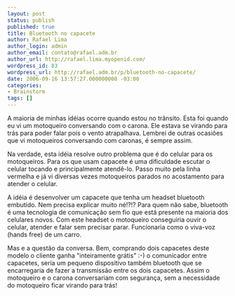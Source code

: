 ```yaml
---
layout: post
status: publish
published: true
title: Bluetooth no capacete
author: Rafael Lima
author_login: admin
author_email: contato@rafael.adm.br
author_url: http://rafael.lima.myopenid.com/
wordpress_id: 83
wordpress_url: http://rafael.adm.br/p/bluetooth-no-capacete/
date: 2006-09-16 13:57:27.000000000 -03:00
categories:
- Brainstorm
tags: []
---
```

A maioria de minhas id&eacute;ias ocorre quando estou no tr&acirc;nsito. Esta foi quando eu vi um motoqueiro conversando com o carona. Ele estava se virando para tr&aacute;s para poder falar pois o vento atrapalhava. Lembrei de outras ocasi&otilde;es que vi motoqueiros conversando com caronas, &eacute; sempre assim.

Na verdade, esta id&eacute;ia resolve outro problema que &eacute; do celular para os motoqueiros. Para os que usam capacete &eacute; uma dificuldade escutar o celular tocando e principalmente atend&ecirc;-lo. Passo muito pela linha vermelha e j&aacute; vi diversas vezes motoqueiros parados no acostamento para atender o celular.

A id&eacute;ia &eacute; desenvolver um capacete que tenha um headset bluetooth embutido. Nem precisa explicar muito n&eacute;!?!? Para quem n&atilde;o sabe, bluetooth &eacute; uma tecnologia de comunica&ccedil;&atilde;o sem fio que est&aacute; presente na maioria dos celulares novos. Com este headset o motoqueiro conseguiria ouvir o celular, atender e falar sem precisar parar. Funcionaria como o viva-voz (hands free) de um carro.

Mas e a quest&atilde;o da conversa. Bem, comprando dois capacetes deste modelo o cliente ganha "inteiramente gr&aacute;tis" :-) o comunicador entre capacetes, seria um pequeno dispositivo tamb&eacute;m bluetooth que se encarregaria de fazer a transmiss&atilde;o entre os dois capacetes. Assim o motoqueiro e o carona conversariam com seguran&ccedil;a, sem a necessidade do motoqueiro ficar virando para tr&aacute;s!
